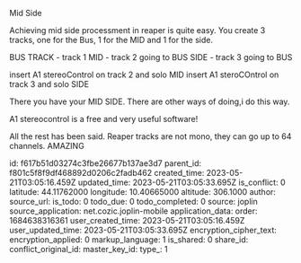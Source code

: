 Mid Side

Achieving mid side processment in reaper is quite easy.
You create 3 tracks, one for the Bus, 1 for the MID and 1 for the side.

BUS TRACK - track 1
MID - track 2 going to BUS
SIDE - track 3 going to BUS

insert A1 stereoControl on track 2 and solo MID
insert A1 steroCOntrol on track 3 and solo SIDE

There you have your MID SIDE. There are other ways of doing,i do this way.

A1 stereocontrol is a free and very useful software!


All the rest has been said.
Reaper tracks are not mono, they can go up to 64 channels. AMAZING

id: f617b51d03274c3fbe26677b137ae3d7
parent_id: f801c5f8f9df468892d0206c2fadb462
created_time: 2023-05-21T03:05:16.459Z
updated_time: 2023-05-21T03:05:33.695Z
is_conflict: 0
latitude: 44.11762000
longitude: 10.40665000
altitude: 306.1000
author: 
source_url: 
is_todo: 0
todo_due: 0
todo_completed: 0
source: joplin
source_application: net.cozic.joplin-mobile
application_data: 
order: 1684638316361
user_created_time: 2023-05-21T03:05:16.459Z
user_updated_time: 2023-05-21T03:05:33.695Z
encryption_cipher_text: 
encryption_applied: 0
markup_language: 1
is_shared: 0
share_id: 
conflict_original_id: 
master_key_id: 
type_: 1